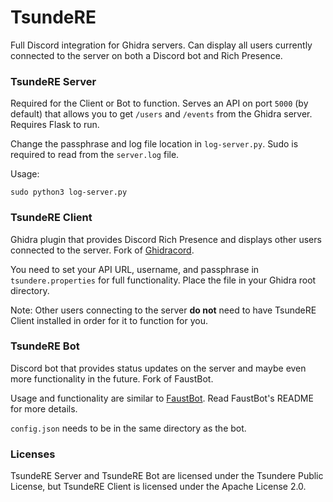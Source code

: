 # TsundeRE

Full Discord integration for Ghidra servers. Can display all users currently connected to the server on both a Discord bot and Rich Presence.

### TsundeRE Server

Required for the Client or Bot to function. Serves an API on port `5000` (by default) that allows you to get `/users` and `/events` from the Ghidra server. Requires Flask to run.

Change the passphrase and log file location in `log-server.py`. Sudo is required to read from the `server.log` file.

Usage:

```
sudo python3 log-server.py
```

### TsundeRE Client

Ghidra plugin that provides Discord Rich Presence and displays other users connected to the server. Fork of [Ghidracord](https://github.com/KawaiiFiveO/ghidracord).

You need to set your API URL, username, and passphrase in `tsundere.properties` for full functionality. Place the file in your Ghidra root directory.

Note: Other users connecting to the server **do not** need to have TsundeRE Client installed in order for it to function for you.

### TsundeRE Bot

Discord bot that provides status updates on the server and maybe even more functionality in the future. Fork of FaustBot.

Usage and functionality are similar to [FaustBot](https://github.com/Llamaware/FaustBot). Read FaustBot's README for more details.

`config.json` needs to be in the same directory as the bot.

### Licenses

TsundeRE Server and TsundeRE Bot are licensed under the Tsundere Public License, but TsundeRE Client is licensed under the Apache License 2.0.
